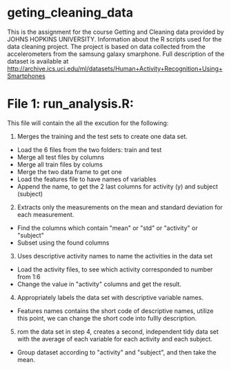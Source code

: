 # geting_cleaning_data
This is the assignment for the course Getting and Cleaning data provided by JOHNS HOPKINS UNIVERSITY.
Information about the R scripts used for the data cleaning project. The project is based on data collected from the accelerometers from the samsung galaxy smarphone. Full description of the dataset is available at http://archive.ics.uci.edu/ml/datasets/Human+Activity+Recognition+Using+Smartphones




# File 1: run_analysis.R:
This file will contain the all the excution for the following:
1. Merges the training and the test sets to create one data set.
- Load the 6 files from the two folders: train and test
- Merge all test files by columns
- Merge all train files by colums
- Merge the two data frame to get one
- Load the features file to have names of variables
- Append the name, to get the 2 last columns for activity (y) and subject (subject)
2. Extracts only the measurements on the mean and standard deviation for each measurement. 
- Find the columns which contain "mean" or "std" or "activity" or "subject"
- Subset using the found columns
3. Uses descriptive activity names to name the activities in the data set
- Load the activity files, to see which activity corresponded to number from 1:6
- Change the value in "activity" columns and get the result.
4. Appropriately labels the data set with descriptive variable names. 
- Features names contains the short code of descriptive names, utilize this point, we can change the short code into fullly description.
5. rom the data set in step 4, creates a second, independent tidy data set with the average of each variable for each activity and each subject.
- Group dataset according to "activity" and "subject", and then take the mean.
